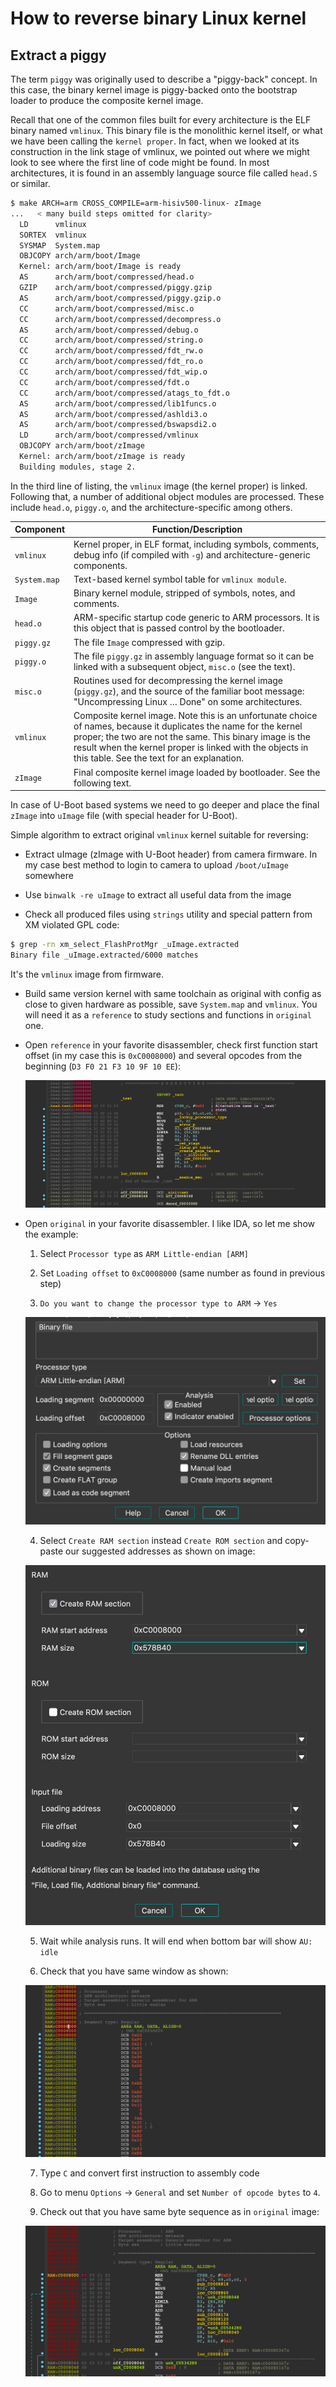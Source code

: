 # How to reverse binary Linux kernel

## Extract a piggy

The term `piggy` was originally used to describe a "piggy-back" concept. In this
case, the binary kernel image is piggy-backed onto the bootstrap loader to
produce the composite kernel image.

Recall that one of the common files built for every architecture is the ELF
binary named `vmlinux`. This binary file is the monolithic kernel itself, or
what we have been calling the `kernel proper`. In fact, when we looked at its
construction in the link stage of vmlinux, we pointed out where we might look to
see where the first line of code might be found. In most architectures, it is
found in an assembly language source file called `head.S` or similar.

```sh
$ make ARCH=arm CROSS_COMPILE=arm-hisiv500-linux- zImage
...   < many build steps omitted for clarity>
  LD      vmlinux
  SORTEX  vmlinux
  SYSMAP  System.map
  OBJCOPY arch/arm/boot/Image
  Kernel: arch/arm/boot/Image is ready
  AS      arch/arm/boot/compressed/head.o
  GZIP    arch/arm/boot/compressed/piggy.gzip
  AS      arch/arm/boot/compressed/piggy.gzip.o
  CC      arch/arm/boot/compressed/misc.o
  CC      arch/arm/boot/compressed/decompress.o
  AS      arch/arm/boot/compressed/debug.o
  CC      arch/arm/boot/compressed/string.o
  CC      arch/arm/boot/compressed/fdt_rw.o
  CC      arch/arm/boot/compressed/fdt_ro.o
  CC      arch/arm/boot/compressed/fdt_wip.o
  CC      arch/arm/boot/compressed/fdt.o
  CC      arch/arm/boot/compressed/atags_to_fdt.o
  AS      arch/arm/boot/compressed/lib1funcs.o
  AS      arch/arm/boot/compressed/ashldi3.o
  AS      arch/arm/boot/compressed/bswapsdi2.o
  LD      arch/arm/boot/compressed/vmlinux
  OBJCOPY arch/arm/boot/zImage
  Kernel: arch/arm/boot/zImage is ready
  Building modules, stage 2.
```

In the third line of listing, the `vmlinux` image (the kernel proper) is linked.
Following that, a number of additional object modules are processed. These
include `head.o`, `piggy.o`, and the architecture-specific among others.

| Component    | Function/Description                                                                                                                                                                                                                                                                   |
| ------------ | -------------------------------------------------------------------------------------------------------------------------------------------------------------------------------------------------------------------------------------------------------------------------------------- |
| `vmlinux`    | Kernel proper, in ELF format, including symbols, comments, debug info (if compiled with `-g`) and architecture-generic components.                                                                                                                                                     |
| `System.map` | Text-based kernel symbol table for `vmlinux module`.                                                                                                                                                                                                                                   |
| `Image`      | Binary kernel module, stripped of symbols, notes, and comments.                                                                                                                                                                                                                        |
| `head.o`     | ARM-specific startup code generic to ARM processors. It is this object that is passed control by the bootloader.                                                                                                                                                                       |
| `piggy.gz`   | The file `Image` compressed with gzip.                                                                                                                                                                                                                                                 |
| `piggy.o`    | The file `piggy.gz` in assembly language format so it can be linked with a subsequent object, `misc.o` (see the text).                                                                                                                                                                 |
| `misc.o`     | Routines used for decompressing the kernel image (`piggy.gz`), and the source of the familiar boot message: "Uncompressing Linux … Done" on some architectures.                                                                                                                        |
| `vmlinux`    | Composite kernel image. Note this is an unfortunate choice of names, because it duplicates the name for the kernel proper; the two are not the same. This binary image is the result when the kernel proper is linked with the objects in this table. See the text for an explanation. |
| `zImage`     | Final composite kernel image loaded by bootloader. See the following text.                                                                                                                                                                                                             |

In case of U-Boot based systems we need to go deeper and place the final
`zImage` into `uImage` file (with special header for U-Boot).

Simple algorithm to extract original `vmlinux` kernel suitable for reversing:

- Extract uImage (zImage with U-Boot header) from camera firmware. In my case best
  method to login to camera to upload `/boot/uImage` somewhere

- Use `binwalk -re uImage` to extract all useful data from the image

- Check all produced files using `strings` utility and special pattern from XM
  violated GPL code:

```sh
$ grep -rn xm_select_FlashProtMgr _uImage.extracted
Binary file _uImage.extracted/6000 matches
```

It's the `vmlinux` image from firmware.

- Build same version kernel with same toolchain as original with config as close
  to given hardware as possible, save `System.map` and `vmlinux`. You will need
  it as a `reference` to study sections and functions in `original` one.

- Open `reference` in your favorite disassembler, check first function start
  offset (in my case this is `0xC0008000`) and several opcodes from the
  beginning (`D3 F0 21 F3 10 9F 10 EE`):

  ![](images/IDA_reference_start.png?raw=true)

- Open `original` in your favorite disassembler. I like IDA, so let me show the
    example:

  1. Select `Processor type` as `ARM Little-endian [ARM]`

  2. Set `Loading offset` to `0xC0008000` (same number as found in previous step)

  3. `Do you want to change the processor type to ARM` -> `Yes`

  ![](images/IDA_original_load.png?raw=true)

  4. Select `Create RAM section` instead `Create ROM section` and copy-paste our
  suggested addresses as shown on image:

  ![](images/IDA_original_sections.png?raw=true)

  5. Wait while analysis runs. It will end when bottom bar will show `AU: idle`

  6. Check that you have same window as shown:

  ![](images/IDA_original_blob.png?raw=true)

  7. Type `C` and convert first instruction to assembly code

  8. Go to menu `Options` -> `General` and set `Number of opcode bytes` to `4`.

  9. Check out that you have same byte sequence as in `original` image:

  ![](images/IDA_original_opcodes.png?raw=true)
